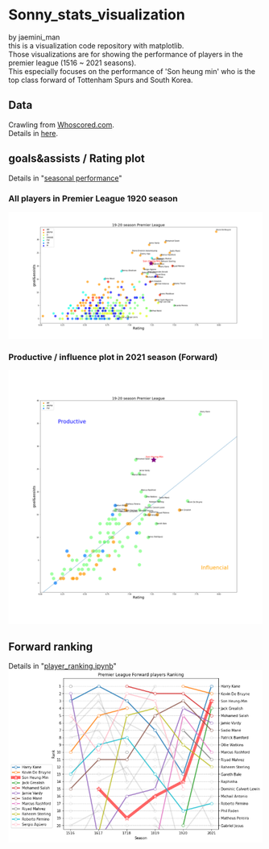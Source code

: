 # Sonny_stats_visualization


by jaemini_man <br>
this is a visualization code repository with matplotlib.
<br>
Those visualizations are for showing the performance of players in the premier league (1516 ~ 2021 seasons).
<br>
This especially focuses on the performance of 'Son heung min' who is the top class forward of Tottenham Spurs and South Korea.

## Data
Crawling from [Whoscored.com](https://1xbet.whoscored.com/). <br>
Details in [here](https://github.com/jmlee8939/whoscored_crawling).

## goals&assists / Rating plot
Details in "[seasonal performance](seasonal_performance.ipynb)"
### All players in Premier League 1920 season
![](<son_19_20_PL.png>)

### Productive / influence plot in 2021 season (Forward)
![](<son_2021_PL.png>)

## Forward ranking
Details in "[player_ranking.ipynb](player_ranking.ipynb)"
![](<Forward_player_rank.png>)

